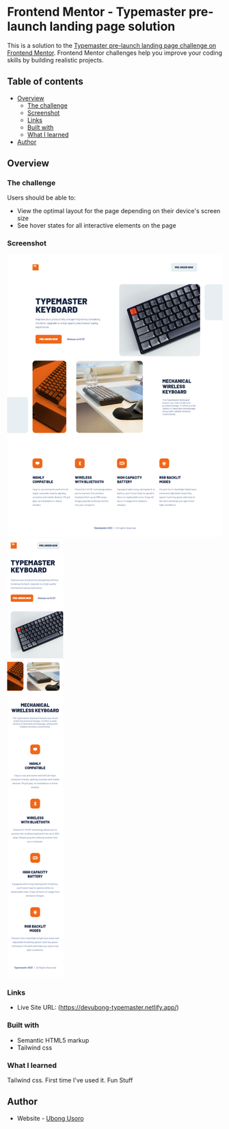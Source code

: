 # Frontend Mentor - Typemaster pre-launch landing page solution

This is a solution to the [Typemaster pre-launch landing page challenge on Frontend Mentor](https://www.frontendmentor.io/challenges/typemaster-prelaunch-landing-page-J6-Yj5J-X). Frontend Mentor challenges help you improve your coding skills by building realistic projects.

## Table of contents

-  [Overview](#overview)
   -  [The challenge](#the-challenge)
   -  [Screenshot](#screenshot)
   -  [Links](#links)
   -  [Built with](#built-with)
   -  [What I learned](#what-i-learned)
-  [Author](#author)

## Overview

### The challenge

Users should be able to:

-  View the optimal layout for the page depending on their device's screen size
-  See hover states for all interactive elements on the page

### Screenshot

![](./screenshots/Desktop_solution.png)
![](./screenshots/Mobile_solution.png)

### Links

-  Live Site URL: (https://devubong-typemaster.netlify.app/)

### Built with

-  Semantic HTML5 markup
-  Tailwind css

### What I learned

Tailwind css. First time I've used it. Fun Stuff

## Author

-  Website - [Ubong Usoro](https://www.devubong.com)

